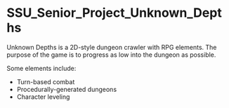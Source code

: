 # SSU_Senior_Project_Unknown_Depths
Unknown Depths is a 2D-style dungeon crawler with RPG elements. The purpose of the game is to progress as low into the dungeon as possible.

Some elements include:
 - Turn-based combat
 - Procedurally-generated dungeons
 - Character leveling
